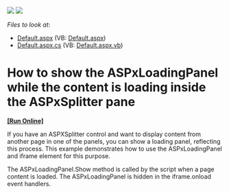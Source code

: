 <!-- default badges list -->
[![](https://img.shields.io/badge/Open_in_DevExpress_Support_Center-FF7200?style=flat-square&logo=DevExpress&logoColor=white)](https://supportcenter.devexpress.com/ticket/details/E2117)
[![](https://img.shields.io/badge/📖_How_to_use_DevExpress_Examples-e9f6fc?style=flat-square)](https://docs.devexpress.com/GeneralInformation/403183)
<!-- default badges end -->
<!-- default file list -->
*Files to look at*:

* [Default.aspx](./CS/WebSite/Default.aspx) (VB: [Default.aspx](./VB/WebSite/Default.aspx))
* [Default.aspx.cs](./CS/WebSite/Default.aspx.cs) (VB: [Default.aspx.vb](./VB/WebSite/Default.aspx.vb))
<!-- default file list end -->
# How to show the ASPxLoadingPanel while the content is loading inside the ASPxSplitter pane
<!-- run online -->
**[[Run Online]](https://codecentral.devexpress.com/e2117/)**
<!-- run online end -->


<p>If you have an ASPXSplitter control and want to display content from another page in one of the panels, you can show a loading panel, reflecting this process. This example demonstrates how to use the ASPxLoadingPanel and iframe element for this purpose.</p><p>The ASPxLoadingPanel.Show method is called by the script  when a page content is loaded. The ASPxLoadingPanel is hidden in the iframe.onload event handlers.</p>

<br/>


